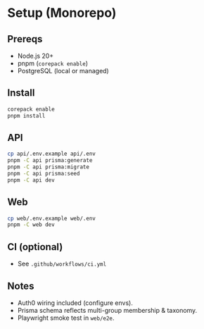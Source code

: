 # Setup (Monorepo)

## Prereqs

- Node.js 20+
- pnpm (`corepack enable`)
- PostgreSQL (local or managed)

## Install

```bash
corepack enable
pnpm install
```

## API

```bash
cp api/.env.example api/.env
pnpm -C api prisma:generate
pnpm -C api prisma:migrate
pnpm -C api prisma:seed
pnpm -C api dev
```

## Web

```bash
cp web/.env.example web/.env
pnpm -C web dev
```

## CI (optional)

- See `.github/workflows/ci.yml`

## Notes

- Auth0 wiring included (configure envs).
- Prisma schema reflects multi-group membership & taxonomy.
- Playwright smoke test in `web/e2e`.
